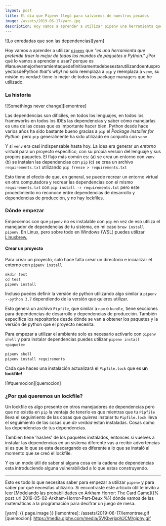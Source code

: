 ```yaml
---
layout: post
title: El día que Pipenv llegó para salvarnos de nuestros pecados
image: /assets/2019-06-17/yarn.jpg
description: Hoy vamos a aprender a utilizar pipenv una herramienta que trae lo mejor de todos los manejadores de paquetes a Python.
---
```


![Lo enredadas que son las dependencias][yarn]

Hoy vamos a aprender a utilizar [`pipenv`](https://docs.pipenv.org/) que _"es una herramienta que pretende traer lo mejor de todos los mundos de paquetes a Python."_ ¿Por qué lo vamos a aprender a usar? porque es #lanuevamejorherramientaquedefinitivamentedebesestarutilizandoentusproyectosdePython _that's why!_ no solo reemplaza a `pip` y reemplaza a `venv`, su misión es verdad: tiene lo mejor de todos los package managers que he utilizado.

<!--more-->

### La historía

![Somethings never change][lemontree]

Las dependencias son dificiles, en todos los lenguajes, en todos los frameworks en todos los IDEs las dependencias y saber cómo manejarlas es una de las cosas que es importante hacer bien. Python desde hace varios años ha sido bastante bueno gracias a `pip` el _Package Installer for Python._ pero `pip` generalmente ha sido utilizado en conjunto con `venv`

Y si `venv` era casi indispensable hasta hoy. La idea era generar un _entorno virtual_ para un proyecto específico, con su propia versión del lenguaje y sus propios paquetes. El flujo más común es: (a) se crea un entorno con `venv` (b) se instalan las dependencias con `pip` (c) se crea un archivo `requirements.txt` utilizando `pip freeze > requirements.txt`

Esto tiene el efecto de que, en general, se puede recrear un entorno virtual en otra computadora y recrear las dependencias con el mismo `requirements.txt` con `pip install -r requirements.txt` pero este procedimiento no reconoce entre dependencias de desarrollo y dependencias de producción, y no hay lockfiles.

### Dónde empezar

Empecemos con que `pipenv` no es instalable con `pip` en vez de eso utiliza el manejador de dependencias de tu sistema, en mi caso `brew install pipenv`. En Linux, pero sobre todo en Windows (WSL) puedes utilizar [Linuxbrew.](https://docs.brew.sh/Homebrew-on-Linux)

#### Crear un proyecto

Para crear un proyecto, solo hace falta crear un directorio e inicializar el entorno con `pipenv install`

```shell
mkdir test
cd test
pipenv install
```

Incluso puedes definir la versión de python utilizando algo similar a `pipenv --python 3.7` dependiendo de la versión que quieres utilizar.

Esto genera un archivo `Pipfile`, que similar a `npm` o `bundle`, tiene secciones para dependencias de desarrollo y dependencias de producción. También especifica los repositorios desde dónde se van a obtener los paquetes y la versión de python que el proyecto necesita.

Para empezar a utilizar el ambiente solo es necesario activarlo con `pipenv shell` y para instalar dependencias puedes utilizar `pipenv install <paquete>`

```shell
pipenv shell
pipenv install requirements
```

Cada que haces una instalación actualizará el `Pipfile.lock` que es **un lockfile!**

![#quemocion][quemocion]

### ¿Por qué queremos un lockfile?

Un lockfile es algo presente en otros manejadores de dependencias pero que no existía en `pip` la ventaja de tenerlo es que mientras que tu `Pipfile` lleva el seguimiento de las cosas que _quieres_ instalar tu `Pipfile.lock` lleva el seguimiento de las cosas que _de verdad_ estan instaladas. Cosas como las dependencias de tus dependencias.

También tiene 'hashes' de los paquetes instalados, entonces si vuelves a instalar las dependencias en un sistema diferente vas a recibir advertencias si es que lo que se esta descargando es diferente a lo que se instaló al momento que se creó el lockfile.

Y es un modo útil de saber si alguna cosa en la cadena de dependencias esta introduciendo alguna vulnerabilidad a lo que estas construyendo.

---

Esto es todo lo que necesitas saber para empezar a utilizar `pipenv` y para saber por qué necesitas utilizarlo. Si encontraste este artículo útil te invito a leer [Modelando las probabilidades en Arkham Horror: The Card Game]({% post_url 2019-05-02-Arkham-Horror-Part-Deux %}) dónde vamos de las matemáticas a la programación para decifrar un juego de mesa.

[yarn]: {{ page.image }}
[lemontree]: /assets/2019-06-17/lemontree.gif
[quemocion]: https://media.giphy.com/media/5VKbvrjxpVJCM/giphy.gif
